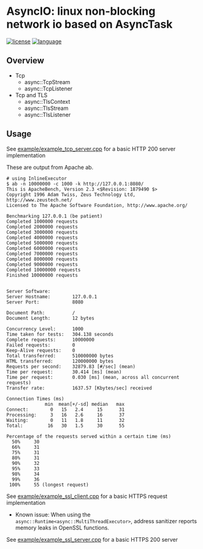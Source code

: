 # AsyncIO: linux non-blocking network io based on AsyncTask
[![license][badge.license]][license]
[![language][badge.language]][language]

## Overview
* Tcp
  - async::TcpStream
  - async::TcpListener
* Tcp and TLS
  - async::TlsContext
  - async::TlsStream
  - async::TlsListener

## Usage
See [example/example_tcp_server.cpp](./examples/example_tcp_server.cpp) for a basic HTTP 200 server implementation

These are output from Apache ab.
```
# using InlineExecutor
$ ab -n 10000000 -c 1000 -k http://127.0.0.1:8080/
This is ApacheBench, Version 2.3 <$Revision: 1879490 $>
Copyright 1996 Adam Twiss, Zeus Technology Ltd, http://www.zeustech.net/
Licensed to The Apache Software Foundation, http://www.apache.org/

Benchmarking 127.0.0.1 (be patient)
Completed 1000000 requests
Completed 2000000 requests
Completed 3000000 requests
Completed 4000000 requests
Completed 5000000 requests
Completed 6000000 requests
Completed 7000000 requests
Completed 8000000 requests
Completed 9000000 requests
Completed 10000000 requests
Finished 10000000 requests


Server Software:
Server Hostname:        127.0.0.1
Server Port:            8080

Document Path:          /
Document Length:        12 bytes

Concurrency Level:      1000
Time taken for tests:   304.138 seconds
Complete requests:      10000000
Failed requests:        0
Keep-Alive requests:    0
Total transferred:      510000000 bytes
HTML transferred:       120000000 bytes
Requests per second:    32879.83 [#/sec] (mean)
Time per request:       30.414 [ms] (mean)
Time per request:       0.030 [ms] (mean, across all concurrent requests)
Transfer rate:          1637.57 [Kbytes/sec] received

Connection Times (ms)
              min  mean[+/-sd] median   max
Connect:        0   15   2.4     15      31
Processing:     3   16   2.6     16      37
Waiting:        0   11   1.8     11      32
Total:         16   30   1.5     30      55

Percentage of the requests served within a certain time (ms)
  50%     30
  66%     31
  75%     31
  80%     31
  90%     32
  95%     33
  98%     34
  99%     36
 100%     55 (longest request)
```

See [example/example_ssl_client.cpp](./examples/example_ssl_client.cpp) for a basic HTTPS request implementation

- Known issue: When using the `async::Runtime<async::MultiThreadExecutor>`, address sanitizer reports memory leaks in OpenSSL functions.

See [example/example_ssl_server.cpp](./examples/example_ssl_server.cpp) for a basic HTTPS 200 server

[badge.license]: https://img.shields.io/github/license/LEAVING-7/AsyncTask
[badge.language]: https://img.shields.io/badge/language-C%2B%2B20-yellow.svg

[language]: https://en.wikipedia.org/wiki/C%2B%2B20
[license]: https://en.wikipedia.org/wiki/Apache_License